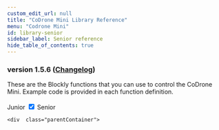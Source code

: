 ```yaml
---
custom_edit_url: null
title: "CoDrone Mini Library Reference"
menu: "Codrone Mini"
id: library-senior
sidebar_label: Senior reference
hide_table_of_contents: true
---
```


<h3 class="homeDocLandingVersion">version 1.5.6 (<a class="orange-link" href="/docs/codrone-edu/blockly/changelog">Changelog</a>)</h3>
These are the Blockly functions that you can use to control the CoDrone Mini. Example code is provided in each function definition.

<div class="center">
<br />
    <span class="label-toggle">Junior</span>
<label onClick={function hi(){if(!document.getElementById("juniorSeniorSelector").checked){window.location.href = "/docs/codrone-mini/blockly/reference/library-junior"}}} class="switch">
 <input id="juniorSeniorSelector" type="checkbox"  checked="true" />
  <span class="slider round"></span> 
</label>   <span class="label-toggle">Senior</span>
</div>

<div class="boxLanding">
  
    <div  class="parentContainer">
    
  </div>
</div>

<div class="boxLanding">
   
</div>
